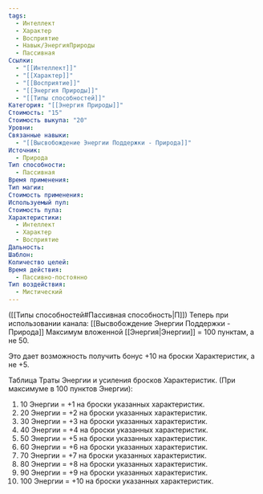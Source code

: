 ```yaml
---
tags:
  - Интеллект
  - Характер
  - Восприятие
  - Навык/ЭнергияПрироды
  - Пассивная
Ссылки:
  - "[[Интеллект]]"
  - "[[Характер]]"
  - "[[Восприятие]]"
  - "[[Энергия Природы]]"
  - "[[Типы способностей]]"
Категория: "[[Энергия Природы]]"
Стоимость: "15"
Стоимость выкупа: "20"
Уровни: 
Связанные навыки:
  - "[[Высвобождение Энергии Поддержки - Природа]]"
Источник:
  - Природа
Тип способности:
  - Пассивная
Время применения: 
Тип магии: 
Стоимость применения: 
Используемый пул: 
Стоимость пула: 
Характеристики:
  - Интеллект
  - Характер
  - Восприятие
Дальность: 
Шаблон: 
Количество целей: 
Время действия:
  - Пассивно-постоянно
Тип воздействия:
  - Мистический
---
```

([[Типы способностей#Пассивная способность|П]]) Теперь при использовании канала: [[Высвобождение Энергии Поддержки - Природа]] Максимум вложенной [[Энергия|Энергии]] = 100 пунктам, а не 50.

Это дает возможность получить бонус +10 на броски Характеристик, а не +5.

Таблица Траты Энергии и усиления бросков Характеристик.
(При максимуме в 100 пунктов Энергии):

1. 10 Энергии = +1 на броски указанных характеристик.
2. 20 Энергии = +2 на броски указанных характеристик.
3. 30 Энергии = +3 на броски указанных характеристик.
4. 40 Энергии = +4 на броски указанных характеристик.
5. 50 Энергии = +5 на броски указанных характеристик.
6. 60 Энергии = +6 на броски указанных характеристик.
7. 70 Энергии = +7 на броски указанных характеристик.
8. 80 Энергии = +8 на броски указанных характеристик.
9. 90 Энергии = +9 на броски указанных характеристик.
10. 100 Энергии = +10 на броски указанных характеристик.